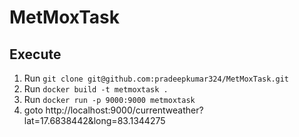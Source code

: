 # MetMoxTask

## Execute

1) Run `git clone git@github.com:pradeepkumar324/MetMoxTask.git`
2) Run `docker build -t metmoxtask . `
3) Run `docker run -p 9000:9000 metmoxtask`
4) goto http://localhost:9000/currentweather?lat=17.6838442&long=83.1344275